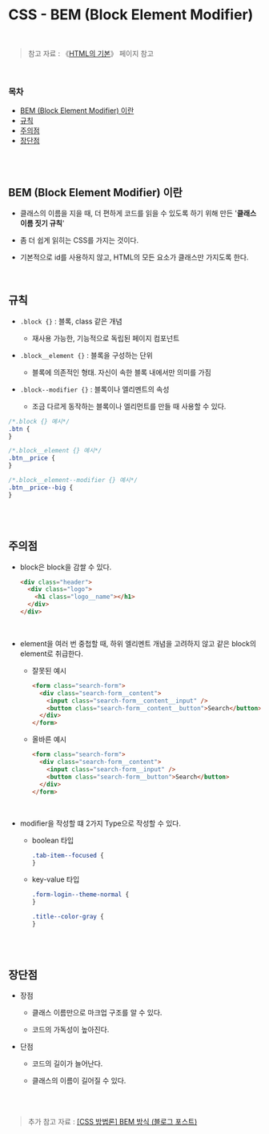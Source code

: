 # CSS - BEM (Block Element Modifier)

<br/>

> 참고 자료 : 《<a href="https://github.com/SangYoonLee1231/TIL/blob/main/HTML%20%26%20CSS/html_basic_concept.md">HTML의 기본</a>》 페이지 참고

<br/>

### 목차

- <a href="https://github.com/SangYoonLee1231/TIL/blob/main/HTML%20%26%20CSS/css_bem.md#bem-block-element-modifier-%EC%9D%B4%EB%9E%80">BEM (Block Element Modifier) 이란</a>
- <a href="https://github.com/SangYoonLee1231/TIL/blob/main/HTML%20%26%20CSS/css_bem.md#%EA%B7%9C%EC%B9%99">규칙</a>
- <a href="https://github.com/SangYoonLee1231/TIL/blob/main/HTML%20%26%20CSS/css_bem.md#%EC%A3%BC%EC%9D%98%EC%A0%90">주의점</a>
- <a href="https://github.com/SangYoonLee1231/TIL/blob/main/HTML%20%26%20CSS/css_bem.md#%EC%9E%A5%EB%8B%A8%EC%A0%90">장단점</a>

<br/><br/>

## BEM (Block Element Modifier) 이란

- 클래스의 이름을 지을 때, 더 편하게 코드를 읽을 수 있도록 하기 위해 만든 '<strong>클래스 이름 짓기 규칙</strong>'

- 좀 더 쉽게 읽히는 CSS를 가지는 것이다.

- 기본적으로 id를 사용하지 않고, HTML의 모든 요소가 클래스만 가지도록 한다.

<br/>

## 규칙

- <code>.block {}</code> : 블록, class 같은 개념

  - 재사용 가능한, 기능적으로 독립된 페이지 컴포넌트

- <code>.block\_\_element {}</code> : 블록을 구성하는 단위

  - 블록에 의존적인 형태. 자신이 속한 블록 내에서만 의미를 가짐

- <code>.block--modifier {}</code> : 블록이나 엘리멘트의 속성

  - 조금 다르게 동작하는 블록이나 엘리먼트를 만들 때 사용할 수 있다.

```css
/*.block {} 예시*/
.btn {
}

/*.block__element {} 예시*/
.btn__price {
}

/*.block__element--modifier {} 예시*/
.btn__price--big {
}
```

<br/><br/>

## 주의점

- block은 block을 감쌀 수 있다.

  ```html
  <div class="header">
    <div class="logo">
      <h1 class="logo__name"></h1>
    </div>
  </div>
  ```

<br/>

- element을 여러 번 중첩할 때, 하위 엘리멘트 개념을 고려하지 않고 같은 block의 element로 취급한다.

  - 잘못된 예시

    ```html
    <form class="search-form">
      <div class="search-form__content">
        <input class="search-form__content__input" />
        <button class="search-form__content__button">Search</button>
      </div>
    </form>
    ```

  - 올바른 예시

    ```html
    <form class="search-form">
      <div class="search-form__content">
        <input class="search-form__input" />
        <button class="search-form__button">Search</button>
      </div>
    </form>
    ```

<br/>

- modifier을 작성할 떄 2가지 Type으로 작성할 수 있다.

  - boolean 타입

    ```css
    .tab-item--focused {
    }
    ```

  - key-value 타입

    ```css
    .form-login--theme-normal {
    }

    .title--color-gray {
    }
    ```

<br/><br/>

## 장단점

- 장점

  - 클래스 이름만으로 마크업 구조를 알 수 있다.

  - 코드의 가독성이 높아진다.

- 단점

  - 코드의 길이가 늘어난다.

  - 클래스의 이름이 길어질 수 있다.

<br/><br/>

> 추가 참고 자료 : <a href="https://nykim.work/15">[CSS 방법론] BEM 방식 (블로그 포스트)</a>
